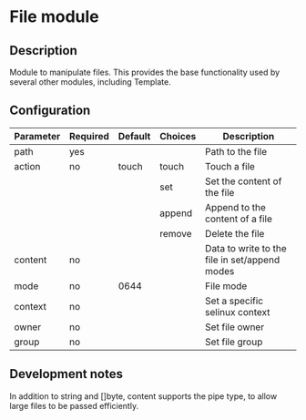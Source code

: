 # File module

## Description

Module to manipulate files.  This provides the base functionality used by several other modules, including Template.

## Configuration

Parameter | Required | Default | Choices | Description
----------|----------|---------|---------|------------
path      | yes      |         |         | Path to the file
action    | no       | touch   | touch   | Touch a file
          |          |         | set     | Set the content of the file
          |          |         | append  | Append to the content of a file
          |          |         | remove  | Delete the file
content   | no       |         |         | Data to write to the file in set/append modes
mode      | no       | 0644    |         | File mode
context   | no       |         |         | Set a specific selinux context
owner     | no       |         |         | Set file owner
group     | no       |         |         | Set file group


## Development notes

In addition to string and []byte, content supports the pipe type, to allow large files to be passed efficiently.